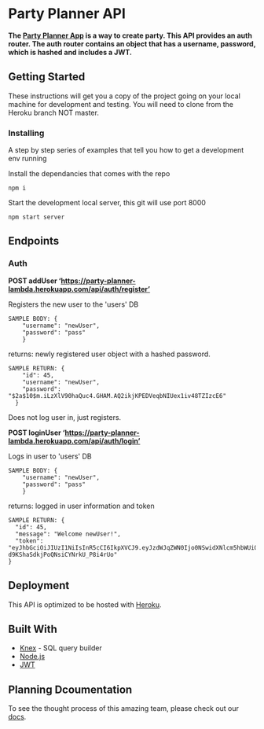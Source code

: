 # Party Planner API

**The [Party Planner App](https://lambdapartyplanner.now.sh/) is a way to create party. This API provides an auth router. The auth router contains an object that has a username, password, which is hashed and includes a JWT.**

## Getting Started

These instructions will get you a copy of the project going on your local machine for development and testing. You will need to clone from the Heroku branch NOT master.

### Installing

A step by step series of examples that tell you how to get a development env running

Install the dependancies that comes with the repo

```
npm i
```

Start the development local server, this git will use port 8000

```
npm start server
```

## Endpoints

### Auth

**POST addUser ‘https://party-planner-lambda.herokuapp.com/api/auth/register’**

Registers the new user to the 'users' DB

```  
SAMPLE BODY: {
	"username": "newUser",
	"password": "pass"
	}
```

returns: newly registered user object with a hashed password.
```
SAMPLE RETURN: {
    "id": 45,
    "username": "newUser",
    "password": "$2a$10$m.iLzXlV90haQuc4.GHAM.AQ2ikjKPEDVeqbNIUex1iv48TZIzcE6"
  }
```

Does not log user in, just registers.

**POST loginUser ‘https://party-planner-lambda.herokuapp.com/api/auth/login’**

Logs in user to 'users' DB
```
SAMPLE BODY: {
	"username": "newUser",
	"password": "pass"
	}
```
returns: logged in user information and token
```
SAMPLE RETURN: {
  "id": 45,
  "message": "Welcome newUser!",
  "token": "eyJhbGciOiJIUzI1NiIsInR5cCI6IkpXVCJ9.eyJzdWJqZWN0Ijo0NSwidXNlcm5hbWUiOiJuZXdVc2VyIiwiaWF0IjoxNTcxOTM2NDUwLCJleHAiOjE1NzE5Nzk2NTB9.OT1UJ5TMdss9-d9KShaSdkjPoQNsiCYNrkU_P8i4rUo"
}
```

## Deployment

This API is optimized to be hosted with  [Heroku](https://devcenter.heroku.com/). 

## Built With

* [Knex](http://knexjs.org/) - SQL query builder
* [Node.js](https://nodejs.org/en/)
* [JWT](https://jwt.io/)

## Planning Dcoumentation

To see the thought process of this amazing team, please check out our [docs](https://docs.google.com/document/d/1kHqoWAwLW5u8F2TIxOgkbOIElOj_qqlOBK8IBodKSPM/edit?usp=sharing).


